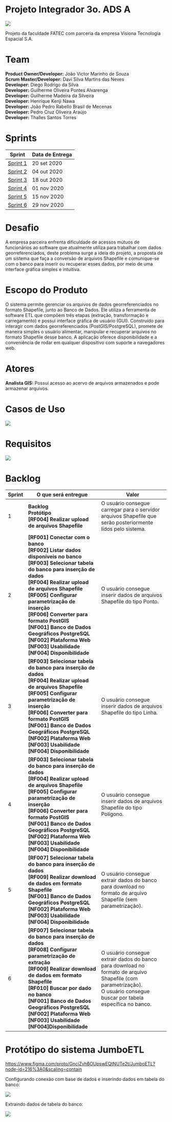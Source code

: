  # Projeto Integrador 3o. ADS A 

![](https://i.imgur.com/4iloayW.png)

Projeto da faculdade FATEC com parceria da empresa Visiona Tecnologia Espacial S.A.

# Team
**Product Owner/Developer:** João Victor Marinho de Souza  
**Scrum Master/Developer:** Davi Silva Martins das Neves  
**Developer:** Diego Rodrigo da Silva  
**Developer:** Guilherme Oliveira Pontes Alvarenga  
**Developer:** Guilherme Madeira da Silveira  
**Developer:** Henrique Kenji Nawa  
**Developer:** João Pedro Rabello Brasil de Mecenas  
**Developer:** Pedro Cruz Oliveira Araújo  
**Developer:** Thalles Santos Torres  

# Sprints

| Sprint                                                              | Data de Entrega |
| ------------------------------------------------------------------- | --------------- |
| [Sprint 1](https://github.com/DaviNeves0/ETL_Visiona/tree/sprint-1) | 20 set 2020     |
| [Sprint 2](https://github.com/DaviNeves0/ETL_Visiona/tree/sprint-2) | 04 out 2020     |
| [Sprint 3](https://github.com/DaviNeves0/ETL_Visiona/tree/sprint-3) | 18 out 2020     |
| [Sprint 4](https://github.com/DaviNeves0/ETL_Visiona/tree/sprint-4) | 01 nov 2020     |
| [Sprint 5](https://github.com/DaviNeves0/ETL_Visiona/tree/sprint-5) | 15 nov 2020     |
| [Sprint 6](https://github.com/DaviNeves0/ETL_Visiona/tree/sprint-6) | 29 nov 2020     |

# Desafio
A empresa parceira enfrenta dificuldade de acessos mútuos de funcionários ao software que atualmente utiliza para trabalhar com dados georreferenciados, deste problema surge a ideia do projeto, a proposta de um sistema que faça a conversão de arquivos Shapefile e comunique-se com o banco para inserir ou recuperar esses dados, por meio de uma interface gráfica simples e intuitiva.

# Escopo do Produto
O sistema permite gerenciar os arquivos de dados georreferenciados no formato Shapefile, junto ao Banco de Dados. Ele utiliza a ferramenta de software ETL que compõem três etapas (extração, transformação e carregamento) e possui interface gráfica de usuário (GUI). Construído para interagir com dados georreferenciados (PostGIS/PostgreSQL), promete de maneira simples o usuário alimentar, manipular e recuperar arquivos no formato Shapefile desse banco. A aplicação oferece disponibilidade e a conveniência de rodar em qualquer dispositivo com suporte a navegadores web.

# Atores
**Analista GIS:** Possui acesso ao acervo de arquivos armazenados e pode armazenar arquivos.

# Casos de Uso
![](https://imgur.com/3UwyV6f.png)

# Requisitos

![](https://i.imgur.com/pqq77wQ.png)


# Backlog

| Sprint     | O que será entregue | Valor  | 
| ---------- |  -----------------  |  ----  | 
|  1         | **Backlog <br/>Protótipo <br/>[RF004] Realizar upload de arquivos Shapefile**  | O usuário consegue carregar para o servidor arquivos Shapefile que serão posteriormente lidos pelo sistema.  | 
|  2         | **[RF001] Conectar com o banco <br/>[RF002] Listar dados disponíveis no banco <br/>[RF003] Selecionar tabela do banco para inserção de dados <br/>[RF004] Realizar upload de arquivos Shapefile <br/>[RF005] Configurar parametrização de inserção <br/>[RF006] Converter para formato PostGIS <br/>[NF001] Banco de Dados Geográficos PostgreSQL <br/>[NF002] Plataforma Web <br/>[NF003] Usabilidade <br/>[NF004] Disponibilidade <br/>**  | O usuário consegue inserir dados de arquivos Shapefile do tipo Ponto. | | 
|  3         | **[RF003] Selecionar tabela do banco para inserção de dados <br/>[RF004] Realizar upload de arquivos Shapefile <br/>[RF005] Configurar parametrização de inserção<br/>[RF006] Converter para formato PostGIS <br/>[NF001] Banco de Dados Geográficos PostgreSQL <br/>[NF002] Plataforma Web <br/>[NF003] Usabilidade <br/>[NF004] Disponibilidade <br/>**    | O usuário consegue inserir dados de arquivos Shapefile do tipo Linha.    | 
|  4         | **[RF003] Selecionar tabela do banco para inserção de dados<br/>[RF004] Realizar upload de arquivos Shapefile <br/>[RF005] Configurar parametrização de inserção <br/>[RF006] Converter para formato PostGIS <br/>[NF001] Banco de Dados Geográficos PostgreSQL <br/>[NF002] Plataforma Web <br/>[NF003] Usabilidade <br/>[NF004] Disponibilidade <br/>** | O usuário consegue inserir dados de arquivos Shapefile do tipo Polígono.|
|  5         | **[RF007] Selecionar tabela do banco para inserção de dados <br/>[RF009] Realizar download de dados em formato Shapefile <br/>[NF001] Banco de Dados Geográficos PostgreSQL <br/>[NF002] Plataforma Web <br/>[NF003] Usabilidade <br/>[NF004] Disponibilidade <br/>**  | O usuário consegue extrair dados do banco para download no formato de arquivo Shapefile (sem parametrização).  | 
|  6         | **[RF007] Selecionar tabela do banco para inserção de dados <br/>[RF008] Configurar parametrização de extração <br/>[RF009] Realizar download de dados em formato Shapefile <br/>[RF010] Buscar por dado no banco <br/>[NF001] Banco de Dados Geográficos PostgreSQL <br/>[NF002] Plataforma Web <br/>[NF003] Usabilidade <br/>[NF004]Disponibilidade <br/>**   | O usuário consegue extrair dados do banco para download no formato de arquivo Shapefile (com parametrização).<br/>O usuário consegue buscar por tabela específica no banco. | 

# Protótipo do sistema JumboETL

https://www.figma.com/proto/GncjZvh6OUpswEQtNUTe2t/JumboETL?node-id=216%3A0&scaling=contain 

Configurando conexão com base de dados e inserindo dados em tabela do banco:

![](https://imgur.com/p8Le3Zg.gif)

Extraindo dados de tabela do banco: 

![](https://imgur.com/67tbvlj.gif)




